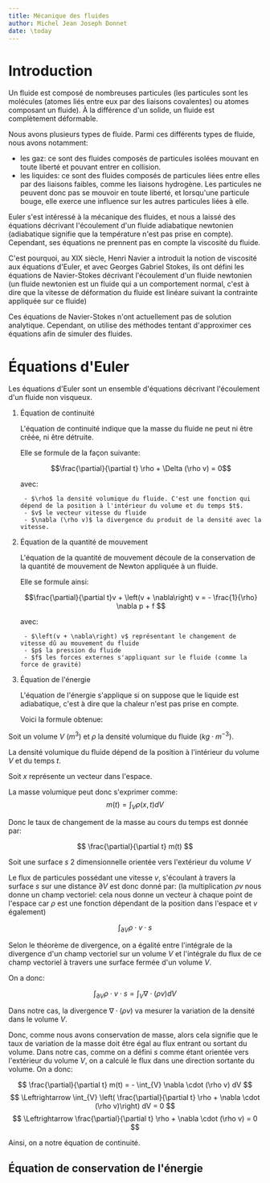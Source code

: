 ```yaml
---
title: Mécanique des fluides
author: Michel Jean Joseph Donnet
date: \today
---
```



# Introduction

Un fluide est composé de nombreuses particules (les particules sont les molécules (atomes liés entre eux par des liaisons covalentes) ou atomes composant un fluide).
À la différence d'un solide, un fluide est complètement déformable.

Nous avons plusieurs types de fluide. Parmi ces différents types de fluide, nous avons notamment:

- les gaz: ce sont des fluides composés de particules isolées mouvant en toute liberté et pouvant entrer en collision.
- les liquides: ce sont des fluides composés de particules liées entre elles par des liaisons faibles, comme les liaisons hydrogène.
Les particules ne peuvent donc pas se mouvoir en toute liberté, et lorsqu'une particule bouge, elle exerce une influence sur les autres particules liées à elle.

Euler s'est intéressé à la mécanique des fluides, et nous a laissé des équations décrivant l'écoulement d'un fluide adiabatique newtonien (adiabatique signifie que la température n'est pas prise en compte).
Cependant, ses équations ne prennent pas en compte la viscosité du fluide.

C'est pourquoi, au XIX siècle, Henri Navier a introduit la notion de viscosité aux équations d'Euler, et avec Georges Gabriel Stokes, ils ont défini les équations de Navier-Stokes décrivant l'écoulement d'un fluide newtonien (un fluide newtonien est un fluide qui a un comportement normal, c'est à dire que la vitesse de déformation du fluide est linéare suivant la contrainte appliquée sur ce fluide)

Ces équations de Navier-Stokes n'ont actuellement pas de solution analytique.
Cependant, on utilise des méthodes tentant d'approximer ces équations afin de simuler des fluides.

# Équations d'Euler

Les équations d'Euler sont un ensemble d'équations décrivant l'écoulement d'un fluide non visqueux.

1. Équation de continuité

    L'équation de continuité indique que la masse du fluide ne peut ni être créée, ni être détruite.

    Elle se formule de la façon suivante:

    $$\frac{\partial}{\partial t} \rho + \Delta (\rho v) = 0$$

    avec:
        
        - $\rho$ la densité volumique du fluide. C'est une fonction qui dépend de la position à l'intérieur du volume et du temps $t$.
        - $v$ le vecteur vitesse du fluide
        - $\nabla (\rho v)$ la divergence du produit de la densité avec la vitesse.

2. Équation de la quantité de mouvement
    
    L'équation de la quantité de mouvement découle de la conservation de la quantité de mouvement de Newton appliquée à un fluide.

    Elle se formule ainsi:

    $$\frac{\partial}{\partial t}v + \left(v + \nabla\right) v = - \frac{1}{\rho} \nabla p  + f $$

    avec:

        - $\left(v + \nabla\right) v$ représentant le changement de vitesse dû au mouvement du fluide
        - $p$ la pression du fluide
        - $f$ les forces externes s'appliquant sur le fluide (comme la force de gravité)

3. Équation de l'énergie

    L'équation de l'énergie s'applique si on suppose que le liquide est adiabatique, c'est à dire que la chaleur n'est pas prise en compte.

    Voici la formule obtenue:



Soit un volume $V$ ($m^3$) et $\rho$ la densité volumique du fluide ($kg \cdot m^{-3}$).

La densité volumique du fluide dépend de la position à l'intérieur du volume $V$ et du temps $t$.

Soit $x$ représente un vecteur dans l'espace.

La masse volumique peut donc s'exprimer comme:
$$
m(t) = \int_{V} \rho(x, t) dV
$$

Donc le taux de changement de la masse au cours du temps est donnée par:

$$
\frac{\partial}{\partial t} m(t)
$$

Soit une surface $s$ 2 dimensionnelle orientée vers l'extérieur du volume $V$

Le flux de particules possédant une vitesse $v$, s'écoulant à travers la surface $s$ sur une distance $\partial V$ est donc donné par:
(la multiplication $\rho v$ nous donne un champ vectoriel: cela nous donne un vecteur à chaque point de l'espace car $\rho$ est une fonction dépendant de la position dans l'espace et $v$ également)

$$
\int_{\partial V} \rho \cdot v \cdot s
$$

Selon le théorème de divergence, on a égalité entre l'intégrale de la divergence d'un champ vectoriel sur un volume $V$ et l'intégrale du flux de ce champ vectoriel à travers une surface fermée d'un volume $V$.

On a donc:

$$
\int_{\partial V} \rho \cdot v \cdot s = \int_{V} \nabla \cdot (\rho v) dV
$$

Dans notre cas, la divergence $\nabla \cdot (\rho v)$ va mesurer la variation de la densité dans le volume $V$.

Donc, comme nous avons conservation de masse, alors cela signifie que le taux de variation de la masse doit être égal au flux entrant ou sortant du volume. Dans notre cas, comme on a défini $s$ comme étant orientée vers l'extérieur du volume $V$, on a calculé le flux dans une direction sortante du volume. On a donc:

$$
\frac{\partial}{\partial t} m(t) = - \int_{V} \nabla \cdot (\rho v) dV
$$
$$
\Leftrightarrow \int_{V} \left( \frac{\partial}{\partial t} \rho + \nabla \cdot (\rho v)\right) dV = 0
$$
$$
\Leftrightarrow \frac{\partial}{\partial t} \rho + \nabla \cdot (\rho v) = 0
$$

Ainsi, on a notre équation de continuité.

## Équation de conservation de l'énergie
